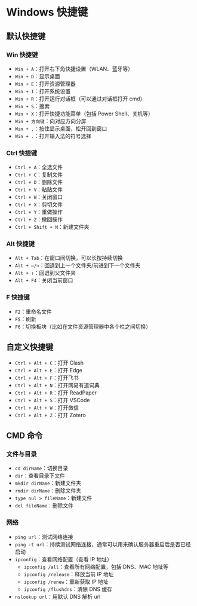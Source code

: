 # Windows 快捷键

## 默认快捷键

### Win 快捷键

- `Win + A`：打开右下角快捷设置（WLAN、蓝牙等）
- `Win + D`：显示桌面
- `Win + E`：打开资源管理器
- `Win + I`：打开系统设置
- `Win + R`：打开运行对话框（可以通过对话框打开 cmd）
- `Win + S`：搜索
- `Win + X`：打开快捷功能菜单（包括 Power Shell、关机等）
- `Win + 方向键`：向对应方向分屏
- `Win + ,`：按住显示桌面，松开回到窗口
- `Win + .`：打开输入法的符号选择

### Ctrl 快捷键

- `Ctrl + A`：全选文件
- `Ctrl + C`：复制文件
- `Ctrl + D`：删除文件
- `Ctrl + V`：粘贴文件
- `Ctrl + W`：关闭窗口
- `Ctrl + X`：剪切文件
- `Ctrl + Y`：重做操作
- `Ctrl + Z`：撤回操作
- `Ctrl + Shift + N`：新建文件夹

### Alt 快捷键

- `Alt + Tab`：在窗口间切换，可以长按持续切换
- `Alt + ←/→`：回退到上一个文件夹/前进到下一个文件夹
- `Alt + ↑`：回退到父文件夹
- `Alt + F4`：关闭当前窗口

### F 快捷键

- `F2`：重命名文件
- `F5`：刷新
- `F6`：切换板块（比如在文件资源管理器中各个栏之间切换）

## 自定义快捷键

- `Ctrl + Alt + C`：打开 Clash
- `Ctrl + Alt + E`：打开 Edge
- `Ctrl + Alt + F`：打开飞书
- `Ctrl + Alt + N`：打开网易有道词典
- `Ctrl + Alt + R`：打开 ReadPaper
- `Ctrl + Alt + S`：打开 VSCode
- `Ctrl + Alt + W`：打开微信
- `Ctrl + Alt + Z`：打开 Zotero

## CMD 命令

### 文件与目录

- `cd dirName`：切换目录
- `dir`：查看目录下文件
- `mkdir dirName`：新建文件夹
- `rmdir dirName`：删除文件夹
- `type nul > fileName`：新建文件
- `del fileName`：删除文件

### 网络

- `ping url`：测试网络连接
- `ping -t url`：持续测试网络连接，通常可以用来确认服务器重启后是否已经启动
- `ipconfig`：查看网络配置（查看 IP 地址）
    - `ipconfig /all`：查看所有网络配置，包括 DNS、MAC 地址等
    - `ipconfig /release`：释放当前 IP 地址
    - `ipconfig /renew`：重新获取 IP 地址
    - `ipconfig /flushdns`：清除 DNS 缓存
- `nslookup url`：用默认 DNS 解析 url